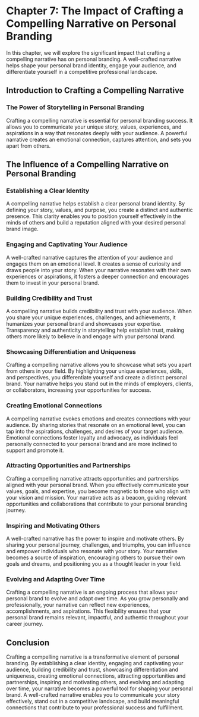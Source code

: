 Chapter 7: The Impact of Crafting a Compelling Narrative on Personal Branding
=============================================================================

In this chapter, we will explore the significant impact that crafting a compelling narrative has on personal branding. A well-crafted narrative helps shape your personal brand identity, engage your audience, and differentiate yourself in a competitive professional landscape.

Introduction to Crafting a Compelling Narrative
-----------------------------------------------

### The Power of Storytelling in Personal Branding

Crafting a compelling narrative is essential for personal branding success. It allows you to communicate your unique story, values, experiences, and aspirations in a way that resonates deeply with your audience. A powerful narrative creates an emotional connection, captures attention, and sets you apart from others.

The Influence of a Compelling Narrative on Personal Branding
------------------------------------------------------------

### Establishing a Clear Identity

A compelling narrative helps establish a clear personal brand identity. By defining your story, values, and purpose, you create a distinct and authentic presence. This clarity enables you to position yourself effectively in the minds of others and build a reputation aligned with your desired personal brand image.

### Engaging and Captivating Your Audience

A well-crafted narrative captures the attention of your audience and engages them on an emotional level. It creates a sense of curiosity and draws people into your story. When your narrative resonates with their own experiences or aspirations, it fosters a deeper connection and encourages them to invest in your personal brand.

### Building Credibility and Trust

A compelling narrative builds credibility and trust with your audience. When you share your unique experiences, challenges, and achievements, it humanizes your personal brand and showcases your expertise. Transparency and authenticity in storytelling help establish trust, making others more likely to believe in and engage with your personal brand.

### Showcasing Differentiation and Uniqueness

Crafting a compelling narrative allows you to showcase what sets you apart from others in your field. By highlighting your unique experiences, skills, and perspectives, you differentiate yourself and create a distinct personal brand. Your narrative helps you stand out in the minds of employers, clients, or collaborators, increasing your opportunities for success.

### Creating Emotional Connections

A compelling narrative evokes emotions and creates connections with your audience. By sharing stories that resonate on an emotional level, you can tap into the aspirations, challenges, and desires of your target audience. Emotional connections foster loyalty and advocacy, as individuals feel personally connected to your personal brand and are more inclined to support and promote it.

### Attracting Opportunities and Partnerships

Crafting a compelling narrative attracts opportunities and partnerships aligned with your personal brand. When you effectively communicate your values, goals, and expertise, you become magnetic to those who align with your vision and mission. Your narrative acts as a beacon, guiding relevant opportunities and collaborations that contribute to your personal branding journey.

### Inspiring and Motivating Others

A well-crafted narrative has the power to inspire and motivate others. By sharing your personal journey, challenges, and triumphs, you can influence and empower individuals who resonate with your story. Your narrative becomes a source of inspiration, encouraging others to pursue their own goals and dreams, and positioning you as a thought leader in your field.

### Evolving and Adapting Over Time

Crafting a compelling narrative is an ongoing process that allows your personal brand to evolve and adapt over time. As you grow personally and professionally, your narrative can reflect new experiences, accomplishments, and aspirations. This flexibility ensures that your personal brand remains relevant, impactful, and authentic throughout your career journey.

Conclusion
----------

Crafting a compelling narrative is a transformative element of personal branding. By establishing a clear identity, engaging and captivating your audience, building credibility and trust, showcasing differentiation and uniqueness, creating emotional connections, attracting opportunities and partnerships, inspiring and motivating others, and evolving and adapting over time, your narrative becomes a powerful tool for shaping your personal brand. A well-crafted narrative enables you to communicate your story effectively, stand out in a competitive landscape, and build meaningful connections that contribute to your professional success and fulfillment.
